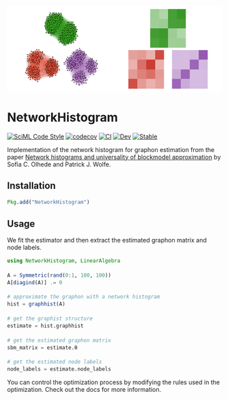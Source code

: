<picture>
  <source media="(prefers-color-scheme: dark)" srcset="./docs/src/assets/logo-dark.png">
  <img alt="Text changing depending on mode. Light: 'So light!' Dark: 'So dark!'" src="./docs/src/assets/logo.png">
</picture>

# NetworkHistogram

[![SciML Code Style](https://img.shields.io/static/v1?label=code%20style&message=SciML&color=9558b2&labelColor=389826)](https://github.com/SciML/SciMLStyle)
[![codecov](https://codecov.io/gh/SDS-EPFL/NetworkHistogram.jl/branch/main/graph/badge.svg?token=CT0HIA66V1)](https://codecov.io/gh/SDS-EPFL/NetworkHistogram.jl)
[![CI](https://github.com/SDS-EPFL/NetworkHistogram.jl/actions/workflows/CI.yml/badge.svg?branch=main)](https://github.com/SDS-EPFL/NetworkHistogram.jl/actions/workflows/CI.yml)
[![Dev](https://img.shields.io/badge/docs-dev-blue.svg)](https://sds-epfl.github.io/NetworkHistogram.jl/dev/)
[![Stable](https://img.shields.io/badge/docs-stable-blue.svg)](https://sds-epfl.github.io/NetworkHistogram.jl/stable/)


Implementation of the network histogram for graphon estimation from the paper [Network histograms and universality of blockmodel approximation](https://doi.org/10.1073/pnas.1400374111) by Sofia C. Olhede and Patrick J. Wolfe.


## Installation

```julia
Pkg.add("NetworkHistogram")
```

## Usage

We fit the estimator and then extract the estimated graphon matrix and node labels.

```julia
using NetworkHistogram, LinearAlgebra

A = Symmetric(rand(0:1, 100, 100))
A[diagind(A)] .= 0

# approximate the graphon with a network histogram
hist = graphhist(A)

# get the graphist structure
estimate = hist.graphhist

# get the estimated graphon matrix
sbm_matrix = estimate.θ

# get the estimated node labels
node_labels = estimate.node_labels
```

You can control the optimization process by modifying the rules used in the optimization. Check out the docs for more information.
